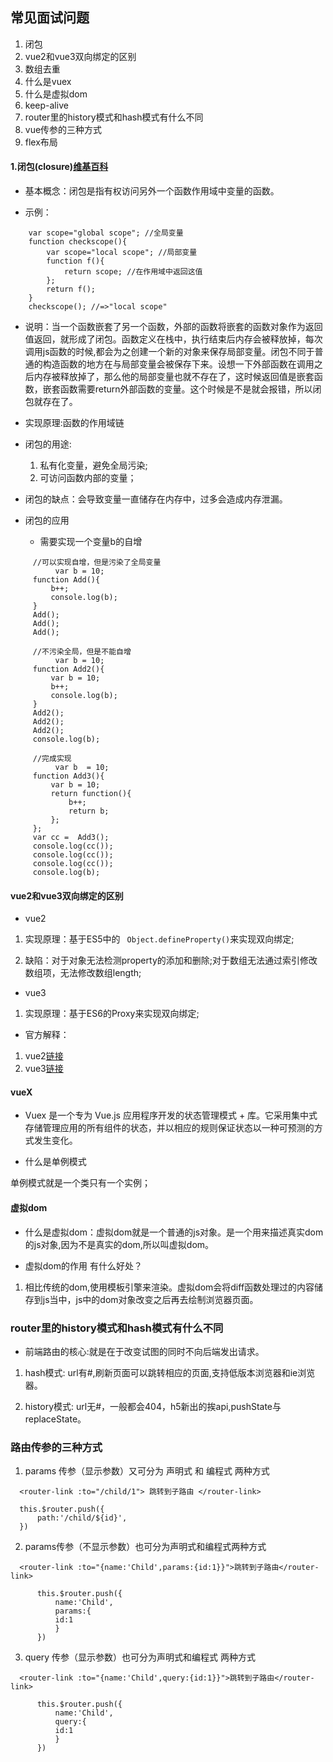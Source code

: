 ## 常见面试问题  

1. 闭包  
2. vue2和vue3双向绑定的区别
3. 数组去重 
4. 什么是vuex 
5. 什么是虚拟dom 
6. keep-alive 
7. router里的history模式和hash模式有什么不同 
8. vue传参的三种方式 
9. flex布局 


#### 1.闭包(closure)[维基百科](https://zh.wikipedia.org/wiki/%E9%97%AD%E5%8C%85_(%E8%AE%A1%E7%AE%97%E6%9C%BA%E7%A7%91%E5%AD%A6))

  * 基本概念：闭包是指有权访问另外一个函数作用域中变量的函数。  
  
  * 示例：
  
  ``` 
      var scope="global scope"; //全局变量
      function checkscope(){
          var scope="local scope"; //局部变量
          function f(){
              return scope; //在作用域中返回这值
          };
          return f();
      }
      checkscope(); //=>"local scope"
  ``` 
  
  * 说明：当一个函数嵌套了另一个函数，外部的函数将嵌套的函数对象作为返回值返回，就形成了闭包。函数定义在栈中，执行结束后内存会被释放掉，每次调用js函数的时候,都会为之创建一个新的对象来保存局部变量。闭包不同于普通的构造函数的地方在与局部变量会被保存下来。设想一下外部函数在调用之后内存被释放掉了，那么他的局部变量也就不存在了，这时候返回值是嵌套函数，嵌套函数需要return外部函数的变量。这个时候是不是就会报错，所以闭包就存在了。  

  * 实现原理:函数的作用域链


  * 闭包的用途:

    1. 私有化变量，避免全局污染; 
    2. 可访问函数内部的变量；

  * 闭包的缺点：会导致变量一直储存在内存中，过多会造成内存泄漏。

  * 闭包的应用  

    * 需要实现一个变量b的自增

``` 
     //可以实现自增，但是污染了全局变量
          var b = 10;
     function Add(){
         b++;
         console.log(b);
     }
     Add();
     Add();
     Add();
     
     //不污染全局，但是不能自增
          var b = 10;
     function Add2(){
         var b = 10;
         b++;
         console.log(b);
     }
     Add2();
     Add2();
     Add2();
     console.log(b);
     
     //完成实现
          var b  = 10;
     function Add3(){
         var b = 10;
         return function(){
             b++;
             return b;
         };
     };
     var cc =  Add3();
     console.log(cc());
     console.log(cc());
     console.log(cc());
     console.log(b);
```

#### vue2和vue3双向绑定的区别

  * vue2  
  
   1. 实现原理：基于ES5中的 ` Object.defineProperty()`来实现双向绑定;

   2. 缺陷：对于对象无法检测property的添加和删除;对于数组无法通过索引修改数组项，无法修改数组length;
   
  * vue3  

   1. 实现原理：基于ES6的Proxy来实现双向绑定;

  * 官方解释： 
    
   1. vue2[链接](https://cn.vuejs.org/v2/guide/reactivity.html) 
   2. vue3[链接](https://v3.cn.vuejs.org/guide/reactivity.html) 


   #### vueX 

  * Vuex 是一个专为 Vue.js 应用程序开发的状态管理模式 + 库。它采用集中式存储管理应用的所有组件的状态，并以相应的规则保证状态以一种可预测的方式发生变化。 

  * 什么是单例模式 

   单例模式就是一个类只有一个实例； 


   #### 虚拟dom 

  * 什么是虚拟dom：虚拟dom就是一个普通的js对象。是一个用来描述真实dom的js对象,因为不是真实的dom,所以叫虚拟dom。 

  * 虚拟dom的作用 有什么好处？
   
   1. 相比传统的dom,使用模板引擎来渲染。虚拟dom会将diff函数处理过的内容储存到js当中，js中的dom对象改变之后再去绘制浏览器页面。

   ### router里的history模式和hash模式有什么不同 

  * 前端路由的核心:就是在于改变试图的同时不向后端发出请求。 

  1. hash模式:  url有#,刷新页面可以跳转相应的页面,支持低版本浏览器和ie浏览器。

  2. history模式: url无#，一般都会404，h5新出的挨api,pushState与replaceState。 

   ### 路由传参的三种方式 

  1. params 传参（显示参数）又可分为 声明式 和 编程式 两种方式 

  ``` 
    <router-link :to="/child/1"> 跳转到子路由 </router-link>
  ``` 

  ``` 
    this.$router.push({
        path:'/child/${id}',
    })

  ``` 

  2. params传参（不显示参数）也可分为声明式和编程式两种方式 

  ``` 
    <router-link :to="{name:'Child',params:{id:1}}">跳转到子路由</router-link>

  ``` 

  ``` 
        this.$router.push({
            name:'Child',
            params:{
            id:1
            }
        })
  ``` 

  3. query 传参（显示参数）也可分为声明式和编程式 两种方式 

  ``` 
    <router-link :to="{name:'Child',query:{id:1}}">跳转到子路由</router-link>

  ``` 

  ``` 
        this.$router.push({
            name:'Child',
            query:{
            id:1
            }
        })
  ``` 
